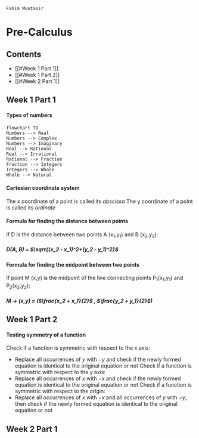 `Fahim Muntasir`
# Pre-Calculus
## Contents
- [[#Week 1 Part 1]]
- [[#Week 1 Part 2]]
- [[#Week 2 Part 1]]
## Week 1 Part 1
#### Types of numbers
```mermaid
flowchart TD
Numbers --> Real
Numbers --> Complex
Numbers --> Imaginary
Real --> Rational
Real --> Irrational
Rational --> Fraction
Fraction --> Integers
Integers --> Whole
Whole --> Natural
```
#### Cartesian coordinate system
The x coordinate of a point is called its *abscissa*
The y coordinate of a point is called its *ordinate*
#### Formula for finding the distance between points
If D is the distance between two points A (x<sub>1</sub>,y<sub>1</sub>) and B (x<sub>2</sub>,y<sub>2</sub>);
##### D(A, B) = $\sqrt{(x_2 - x_1)^2+(y_2 - y_1)^2}$

#### Formula for finding the midpoint between two points
If point M (x,y) is the midpoint of the line connecting points P<sub>1</sub>(x<sub>1</sub>,y<sub>1</sub>) and P<sub>2</sub>(x<sub>2</sub>,y<sub>2</sub>);
##### M -> (x,y) = ($\frac{x_2 + x_1}{2}$ , $\frac{y_2 + y_1}{2}$)
## Week 1 Part 2
#### Testing symmetry of a function

Check if a function is symmetric with respect to the x axis:
- Replace all occurrences of $y$ with $-y$ and check if the newly formed equation is identical to the original equation or not
Check if a function is symmetric with respect to the y axis:
- Replace all occurrences of $x$ with $-x$ and check if the newly formed equation is identical to the original equation or not
Check if a function is symmetric with respect to the origin:
- Replace all occurrences of $x$ with $-x$ and all occurrences of $y$ with $-y$, then check if the newly formed equation is identical to the original equation or not


## Week 2 Part 1
